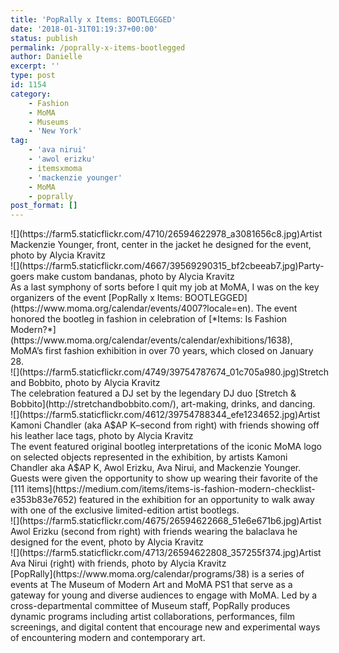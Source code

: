 ```yaml
---
title: 'PopRally x Items: BOOTLEGGED'
date: '2018-01-31T01:19:37+00:00'
status: publish
permalink: /poprally-x-items-bootlegged
author: Danielle
excerpt: ''
type: post
id: 1154
category:
    - Fashion
    - MoMA
    - Museums
    - 'New York'
tag:
    - 'ava nirui'
    - 'awol erizku'
    - itemsxmoma
    - 'mackenzie younger'
    - MoMA
    - poprally
post_format: []
---
```

<div class="wp-caption alignnone" style="width: 510px">![](https://farm5.staticflickr.com/4710/26594622978_a3081656c8.jpg)Artist Mackenzie Younger, front, center in the jacket he designed for the event, photo by Alycia Kravitz

</div><div class="wp-caption alignnone" style="width: 510px">![](https://farm5.staticflickr.com/4667/39569290315_bf2cbeeab7.jpg)Party-goers make custom bandanas, photo by Alycia Kravitz

</div>As a last symphony of sorts before I quit my job at MoMA, I was on the key organizers of the event [PopRally x Items: BOOTLEGGED](https://www.moma.org/calendar/events/4007?locale=en). The event honored the bootleg in fashion in celebration of [*Items: Is Fashion Modern?*](https://www.moma.org/calendar/events/calendar/exhibitions/1638), MoMA’s first fashion exhibition in over 70 years, which closed on January 28.

<div class="wp-caption alignnone" style="width: 510px">![](https://farm5.staticflickr.com/4749/39754787674_01c705a980.jpg)Stretch and Bobbito, photo by Alycia Kravitz

</div>The celebration featured a DJ set by the legendary DJ duo [Stretch &amp; Bobbito](http://stretchandbobbito.com/), art-making, drinks, and dancing.

<div class="wp-caption alignnone" style="width: 510px">![](https://farm5.staticflickr.com/4612/39754788344_efe1234652.jpg)Artist Kamoni Chandler (aka A$AP K–second from right) with friends showing off his leather lace tags, photo by Alycia Kravitz

</div>The event featured original bootleg interpretations of the iconic MoMA logo on selected objects represented in the exhibition, by artists Kamoni Chandler aka A$AP K, Awol Erizku, Ava Nirui, and Mackenzie Younger. Guests were given the opportunity to show up wearing their favorite of the [111 items](https://medium.com/items/items-is-fashion-modern-checklist-e353b83e7652) featured in the exhibition for an opportunity to walk away with one of the exclusive limited-edition artist bootlegs.

<div class="wp-caption alignnone" style="width: 510px">![](https://farm5.staticflickr.com/4675/26594622668_51e6e671b6.jpg)Artist Awol Erizku (second from right) with friends wearing the balaclava he designed for the event, photo by Alycia Kravitz

</div><div class="wp-caption alignnone" style="width: 510px">![](https://farm5.staticflickr.com/4713/26594622808_357255f374.jpg)Artist Ava Nirui (right) with friends, photo by Alycia Kravitz

</div>[PopRally](https://www.moma.org/calendar/programs/38) is a series of events at The Museum of Modern Art and MoMA PS1 that serve as a gateway for young and diverse audiences to engage with MoMA. Led by a cross-departmental committee of Museum staff, PopRally produces dynamic programs including artist collaborations, performances, film screenings, and digital content that encourage new and experimental ways of encountering modern and contemporary art.

<div class="body-copy--alt"></div>